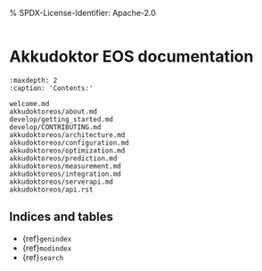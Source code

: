 % SPDX-License-Identifier: Apache-2.0

```{image} _static/logo.png

```

# Akkudoktor EOS documentation

```{toctree}
:maxdepth: 2
:caption: 'Contents:'

welcome.md
akkudoktoreos/about.md
develop/getting_started.md
develop/CONTRIBUTING.md
akkudoktoreos/architecture.md
akkudoktoreos/configuration.md
akkudoktoreos/optimization.md
akkudoktoreos/prediction.md
akkudoktoreos/measurement.md
akkudoktoreos/integration.md
akkudoktoreos/serverapi.md
akkudoktoreos/api.rst
```

## Indices and tables

- {ref}`genindex`
- {ref}`modindex`
- {ref}`search`

